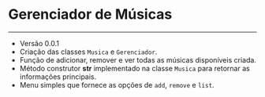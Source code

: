 # Gerenciador de Músicas
<hr>

- Versão 0.0.1
 - Criação das classes `Musica` e `Gerenciador`.
 - Função de adicionar, remover e ver todas as músicas disponíveis criada.
 - Método construtor __str__ implementado na classe `Musica` para retornar as informações principais.
 - Menu simples que fornece as opções de `add`, `remove` e `list`.
